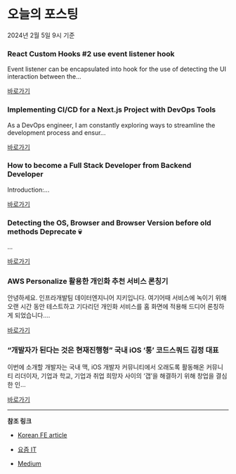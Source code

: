 # 오늘의 포스팅 
2024년 2월 5일 9시 기준 

### React Custom Hooks #2 use event listener hook 

 Event listener can be encapsulated into hook for the use of detecting the UI interaction between the... 

 [바로가기](https://medium.com/@amberfung/react-custom-hooks-2-use-event-listener-hook-04b927c34b13?responsesOpen=true&sortBy=REVERSE_CHRON&source=topic_portal_recommended_stories---------0-84----------reactjs----------a92c4129_abb5_423b_a51a_81e03016f578-------) 

### Implementing CI/CD for a Next.js Project with DevOps Tools 

 As a DevOps engineer, I am constantly exploring ways to streamline the development process and ensur... 

 [바로가기](https://medium.com/@alessskerov/implementing-ci-cd-for-a-next-js-project-with-devops-tools-f24e7950a680?responsesOpen=true&sortBy=REVERSE_CHRON&source=topic_portal_recommended_stories---------0-84----------nextjs----------43df04a3_6e5f_41aa_9f29_2f0ec4def30f-------) 

### How to become a Full Stack Developer from Backend Developer 

 Introduction:... 

 [바로가기](https://medium.com/@sourabhprofessional33/how-to-become-a-full-stack-developer-from-backend-developer-bb275f9c89b1?responsesOpen=true&sortBy=REVERSE_CHRON&source=topic_portal_recommended_stories---------0-84----------front_end_development----------f4301ec5_b464_4466_bd0a_762cbc3b4c7f-------) 

### Detecting the OS, Browser and Browser Version before old methods Deprecate 💀 

 ... 

 [바로가기](https://medium.com/@julienetienne/detecting-the-os-browser-and-browser-version-when-old-methods-have-depreciated-91c08a1e6407?responsesOpen=true&sortBy=REVERSE_CHRON&source=topic_portal_recommended_stories---------0-84----------react----------b0d9eee8_2cf8_46c7_b55a_35dbc1737172-------) 

### AWS Personalize 활용한 개인화 추천 서비스 론칭기 

 안녕하세요. 인프라개발팀 데이터엔지니어 지키입니다. 여기어때 서비스에 녹이기 위해 오랜 시간 동안 테스트하고 기다리던 개인화 서비스를 홈 화면에 적용해 드디어 론칭하게 되었습니다.... 

 [바로가기](https://yozm.wishket.com/magazine/detail/2443/) 

### “개발자가 된다는 것은 현재진행형” 국내 iOS ‘통’ 코드스쿼드 김정 대표 

 이번에 소개할 개발자는 국내 맥, iOS 개발자 커뮤니티에서 오래도록 활동해온 커뮤니티 리더이자, 기업과 학교, 기업과 취업 희망자 사이의 ‘갭’을 해결하기 위해 창업을 결심한 인... 

 [바로가기](https://yozm.wishket.com/magazine/detail/2441/) 

---

**참조 링크**

- [Korean FE article](https://kofearticle.substack.com) 

- [요즘 IT](https://yozm.wishket.com/magazine) 

- [Medium](https://medium.com) 

